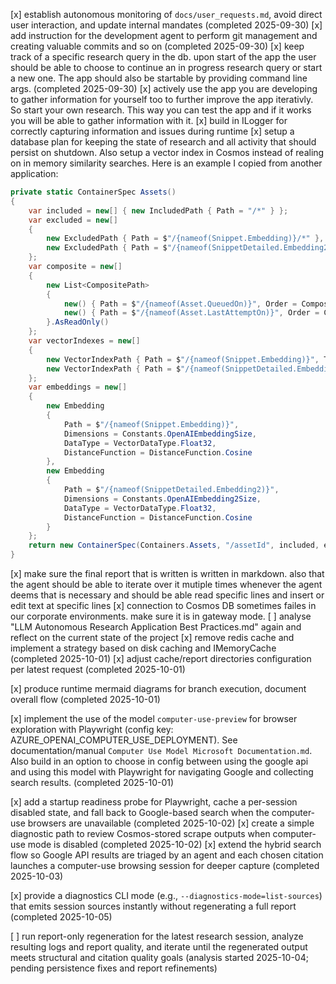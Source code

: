 [x] establish autonomous monitoring of `docs/user_requests.md`, avoid direct user interaction, and update internal mandates (completed 2025-09-30)
[x] add instruction for the development agent to perform git management and creating valuable commits and so on (completed 2025-09-30)
[x] keep track of a specific research query in the db. upon start of the app the user should be able to choose to continue an in progress research query or start a new one. The app should also be startable by providing command line args. (completed 2025-09-30)
[x] actively use the app you are developing to gather information for yourself too to further improve the app iterativly. So start your own research. This way you can test the app and if it works you will be able to gather information with it.
[x] build in ILogger for correctly capturing information and issues during runtime
[x] setup a database plan for keeping the state of research and all activity that should persist on shutdown. Also setup a vector index in Cosmos instead of realing on in memory similarity searches. Here is an example I copied from another application:
  ```cs
  private static ContainerSpec Assets()
  {
      var included = new[] { new IncludedPath { Path = "/*" } };
      var excluded = new[]
      {
          new ExcludedPath { Path = $"/{nameof(Snippet.Embedding)}/*" },
          new ExcludedPath { Path = $"/{nameof(SnippetDetailed.Embedding2)}/*" }
      };
      var composite = new[]
      {
          new List<CompositePath>
          {
              new() { Path = $"/{nameof(Asset.QueuedOn)}", Order = CompositePathSortOrder.Ascending },
              new() { Path = $"/{nameof(Asset.LastAttemptOn)}", Order = CompositePathSortOrder.Ascending }
          }.AsReadOnly()
      };
      var vectorIndexes = new[]
      {
          new VectorIndexPath { Path = $"/{nameof(Snippet.Embedding)}", Type = VectorIndexType.DiskANN },
          new VectorIndexPath { Path = $"/{nameof(SnippetDetailed.Embedding2)}", Type = VectorIndexType.QuantizedFlat }
      };
      var embeddings = new[]
      {
          new Embedding
          {
              Path = $"/{nameof(Snippet.Embedding)}",
              Dimensions = Constants.OpenAIEmbeddingSize,
              DataType = VectorDataType.Float32,
              DistanceFunction = DistanceFunction.Cosine
          },
          new Embedding
          {
              Path = $"/{nameof(SnippetDetailed.Embedding2)}",
              Dimensions = Constants.OpenAIEmbedding2Size,
              DataType = VectorDataType.Float32,
              DistanceFunction = DistanceFunction.Cosine
          }
      };
      return new ContainerSpec(Containers.Assets, "/assetId", included, excluded, composite, vectorIndexes, embeddings);
  }
  ```
[x] make sure the final report that is written is written in markdown. also that the agent should be able to iterate over it mutiple times whenever the agent deems that is necessary and should be able read specific lines and insert or edit text at specific lines
[x] connection to Cosmos DB sometimes failes in our corporate environments. make sure it is in gateway mode.
[ ] analyse "LLM Autonomous Research Application Best Practices.md" again and reflect on the current state of the project
[x] remove redis cache and implement a strategy based on disk caching and IMemoryCache (completed 2025-10-01)
[x] adjust cache/report directories configuration per latest request (completed 2025-10-01)

[x] produce runtime mermaid diagrams for branch execution, document overall flow (completed 2025-10-01)

[x] implement the use of the model `computer-use-preview` for browser exploration with Playwright (config key: AZURE_OPENAI_COMPUTER_USE_DEPLOYMENT). See documentation/manual `Computer Use Model Microsoft Documentation.md`. Also build in an option to choose in config between using the google api and using this model with Playwright for navigating Google and collecting search results. (completed 2025-10-01)

[x] add a startup readiness probe for Playwright, cache a per-session disabled state, and fall back to Google-based search when the computer-use browsers are unavailable (completed 2025-10-02)
[x] create a simple diagnostic path to review Cosmos-stored scrape outputs when computer-use mode is disabled (completed 2025-10-02)
[x] extend the hybrid search flow so Google API results are triaged by an agent and each chosen citation launches a computer-use browsing session for deeper capture (completed 2025-10-03)

[x] provide a diagnostics CLI mode (e.g., `--diagnostics-mode=list-sources`) that emits session sources instantly without regenerating a full report (completed 2025-10-05)

[ ] run report-only regeneration for the latest research session, analyze resulting logs and report quality, and iterate until the regenerated output meets structural and citation quality goals (analysis started 2025-10-04; pending persistence fixes and report refinements)

